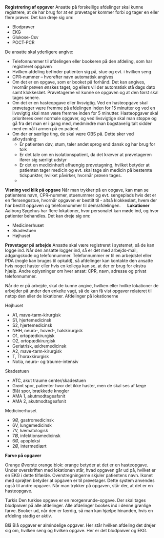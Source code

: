 **Registrering af opgaver**
Ansatte på forskellige afdelinger skal kunne registrere, at de har brug for at en prøvetager kommer forbi og tager en eller flere prøver. Det kan dreje sig om:

- Blodprøver
- EKG
- Glukose-Csv
- POCT-PCR

De ansatte skal yderligere angive:

- Telefonnummer til afdelingen eller bookeren på den afdeling, som har registreret opgaven
- Hvilken afdeling befinder patienten sig på, stue og evt. i hvilken seng
- CPR-nummer – hvorefter navn automatisk angives
- Om det er en opgave, som er booket på forhånd. Det kan angives, hvornår prøven ønskes taget, og ellers vil der automatisk stå dags dato samt klokkeslæt. Prøvetagerne vil kunne se opgaven og at den først skal tages senere.
- Om det er en hasteopgave eller livsvigtig. Ved en hasteopgave skal prøvetager være fremme på afdelingen inden for 15 minutter og ved en livsvigtig skal man være fremme inden for 5 minutter. Hasteopgaver skal prioriteres over normale opgaver, og ved livsvigtige skal man stoppe og gå fra det man er i gang med, medmindre man bogstavelig talt sidder med en nål i armen på en patient.
- Om der er særlige ting, de skal være OBS på. Dette sker ved afkrydsning:
  - Er patienten døv, stum, taler andet sprog end dansk og har brug for tolk
  - Er det tale om en isolationspatient, da det kræver at prøvetageren ifører sig særligt udstyr
  - Er det en medicinhæft afhængig prøvetagning, hvilket betyder at patienten tager medicin og evt. skal tage sin medicin på bestemte tidspunkter, hvilket påvirker, hvornår prøven tages.
  - 
**Visning ved klik på opgave**
Når man trykker på en opgave, kan man se patientens navn, CPR-nummer, stuenummer og evt. sengeplads hvis det er en flersengsstue, hvornår opgaven er bestilt til - altså klokkeslæt, hvem der har bestilt opgaven og telefonnummer til dem/afdelingen.
 
**Lokationer**
Aalborg Sygehus har flere lokationer, hvor personalet kan møde ind, og hvor patienter behandles. Det kan dreje sig om:
- Medicinerhuset
- Skadestuen
- Højhuset
 
**Prøvetager på arbejde**
Ansatte skal være registreret i systemet, så de kan logge ind. Når den ansatte logger ind, så er det med arbejds-mail, adgangskode og telefonnummer. Telefonnummer er til en arbejdstel eller PDA (nogle kan bruges til opkald), så afdelinger kan kontakte den ansatte hvis noget haster eller hvis en kollega kan se, at der er brug for ekstra hjælp.
Andre oplysninger om hver ansat: CPR, navn, adresse og privat telefonnummer.

Når de er på arbejde, skal de kunne angive, hvilken eller hvilke lokationer de arbejder på under den enkelte vagt, så de kan få vist opgaver relateret til netop den eller de lokationer.
Afdelinger på lokationerne

Højhuset
- A1, mave-tarm-kirurgisk
- S1, hjertemedicinsk
- S2, hjertemedicinsk
- NHH, neuro-, hoved-, halskirurgisk
- O1, ortopædkirurgisk
- O2, ortopædkirurgisk
- Geriatrisk, ældremedicinsk
- A2, mave-tarm-kirurgisk
- T, Thoraxkirurgisk
- Notia, neuro- og traume-intensiv

Skadestuen
- ATC, akut traume center/skadestuen
- Grønt spor, patienter hvor det ikke haster, men de skal ses af læge
- Blåt spor, brækkede knogler
- AMA 1, akutmodtageafsnit
- AMA 2, akutmodtageafsnit

Medicinerhuset
- 9Ø, gastromedicinsk
- 6V, lungemedicinsk
- 7V, hæmatologisk
- 7Ø, infektionsmedicinsk
- 6Ø, apopleksi
- 2Ø, intermediært

**Farve på opgaver**

Orange
Øverste orange blok: orange betyder at det er en hasteopgave. Under overskriften med lokationen står, hvad opgaven går ud på, hvilket er en EKG i dette tilfælde. Overstregningerne skjuler patientens navn. Ikonet med sprøjten betyder at opgaven er til prøvetager. Dette system anvendes også til andre opgaver. Når man trykker på opgaven, står der, at det er en hasteopgave.

Turkis
Den turkise opgave er en morgenrunde-opgave. Der skal tages blodprøver på alle afdelinger. Alle afdelinger bookes ind i denne grønlige farve. Booker ud, når den er færdig, så man kan hjælpe hinanden, hvis en afdeling stadig er aktiv.

Blå
Blå opgaver er almindelige opgaver. Her står hvilken afdeling det drejer sig om, hvilken seng og hvilken opgave. Her er det blodprøver og EKG.
